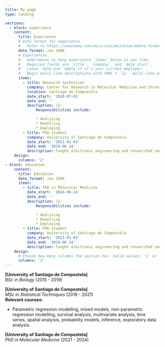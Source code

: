 ```yaml
---
title: My page
type: landing

sections:
  - block: experience
    content:
      title: Experience
      # Date format for experience
      #   Refer to https://wowchemy.com/docs/customization/#date-format
      date_format: Jan 2006
      # Experiences.
      #   Add/remove as many experience `items` below as you like.
      #   Required fields are `title`, `company`, and `date_start`.
      #   Leave `date_end` empty if it's your current employer.
      #   Begin multi-line descriptions with YAML's `|2-` multi-line prefix.
      items:
        - title: Research technician
          company: Center for Research in Molecular Medicine and Chronic Diseases (University of Santiago de Compostela)
          location: Santiago de Compostela
          date_start: '2020-07-01'
          date_end: ''
          description: |2-
              Responsibilities include:

              * Analysing
              * Modelling
              * Deploying
        - title: PhD student
          company: University of Santiago de Compostela
          date_start: '2021-01-03'
          date_end: '2024-06-24'
          description: Taught electronic engineering and researched semiconductor physics.
    design:
      columns: '2'
- block: education
    content:
      title: Education
      date_format: Jan 2006
      items:
        - title: PhD in Molecular Medicine
          date_start: '2024-06-24'
          date_end: ''
          description: |2-
              Responsibilities include:

              * Analysing
              * Modelling
              * Deploying
        - title: PhD student
          company: University of Santiago de Compostela
          date_start: '2021-01-03'
          date_end: '2024-06-24'
          description: Taught electronic engineering and researched semiconductor physics.
    design:
      # Choose how many columns the section has. Valid values: '1' or '2'.
      columns: '2'
---
```


**[University of Santiago de Compostela]**  
*BSc in Biology* (2015 - 2019)  

**[University of Santiago de Compostela]**  
*MSc in Statistical Techniques* (2019 - 2021)  
**Relevant courses:**  
- Parametric regression modelling, mixed models, non-parametric regression modelling, survival analysis, multivariate analysis, time series, spatial analyisis, probability models, inference, exploratory data analysis.

**[University of Santiago de Compostela]**  
*PhD in Molecular Medicine* (2021 - 2024)  